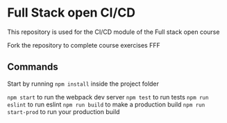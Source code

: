 # Full Stack open CI/CD

This repository is used for the CI/CD module of the Full stack open course

Fork the repository to complete course exercises FFF

## Commands

Start by running `npm install` inside the project folder

`npm start` to run the webpack dev server
`npm test` to run tests
`npm run eslint` to run eslint
`npm run build` to make a production build
`npm run start-prod` to run your production build
